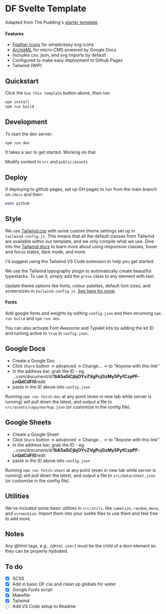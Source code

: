 # DF Svelte Template

Adapted from The Pudding's [starter template](https://github.com/the-pudding/svelte-starter).

#### Features

<!-- - [HMR](https://github.com/rixo/svelte-hmr) for lightning fast development -->

- [Feather Icons](https://github.com/feathericons/feather) for simple/easy svg icons
- [ArchieML](http://archieml.org/) for micro-CMS powered by Google Docs
- Includes csv, json, and svg imports by default
- Configured to make easy deployment to Github Pages
- Tailwind (WIP)
<!-- - [LayerCake](https://layercake.graphics/) enabled by default for chart -->

## Quickstart

Click the `Use this template` button above, then run:

```bash
npm install
npm run build
```

## Development

To start the dev server:

```bash
npm run dev
```

It takes a sec to get started. Working on that.

Modify content in `src` and `public/assets`.

## Deploy

If deploying to github pages, set up GH pages to run from the main branch on `/docs` and then:

```bash
make github
```

## Style

We use [Tailwind.css](https://tailwindcss.com/) with some custom theme settings set up in `tailwind.config.js`. This means that all the default classes from Tailwind are available within our template, and we only compile what we use. Dive into the [Tailwind docs](https://tailwindcss.com/docs/) to learn more about using responsive classes, hover and focus states, dark mode, and more.

I'd suggest using the Tailwind VS Code extension to help you get started.

We use the Tailwind typography plugin to automatically create beautiful typestacks. To use it, simply add the `prose` class to any element with text.

Update theme options like fonts, colour palettes, default font sizes, and screensizes in `tailwind.config.js`. [See here for more](https://tailwindcss.com/docs/theme).

#### Fonts

Add google fonts and weights by editing `config.json` and then rerunning `npm run build` and `npm run dev`.

You can also activate Font Awesome and Typekit kits by adding the kit ID and turning active to `true` in `config.json`.

## Google Docs

- Create a Google Doc
- Click `Share` button -> advanced -> Change... -> to "Anyone with this link"
- In the address bar, grab the ID - eg. ...com/document/d/**1IiA5a5iCjbjOYvZVgPcjGzMy5PyfCzpPF-LnQdCdFI0**/edit
- paste in the ID above into `config.json`

Running `npm run fetch:doc` at any point (even in new tab while server is running) will pull down the latest, and output a file to `src/assets/copy/markup.json` (or customize in the config file).

## Google Sheets

- Create a Google Sheet
- Click `Share` button -> advanced -> Change... -> to "Anyone with this link"
- In the address bar, grab the ID - eg. ...com/document/d/**1IiA5a5iCjbjOYvZVgPcjGzMy5PyfCzpPF-LnQdCdFI0**/edit
- paste in the ID above into `config.json`

Running `npm run fetch:sheet` at any point (even in new tab while server is running) will pull down the latest, and output a file to `src/data/sheet.json` (or customize in the config file).

## Utilities

We've included some basic utilities in `src/utils`, like `camelize`, `random`, `move`, and `screenSize`. Import them into your svelte files to use them and feel free to add more.

## Notes

Any @html tags, e.g., `{@html user}` must be the child of a dom element so they can be properly hydrated.

## To do

- [x] SCSS
- [x] Add in basic DF css and clean up globals for water
- [x] Google Fonts script
- [x] Makefile
- [x] Tailwind
- [ ] Add VS Code setup to Readme

